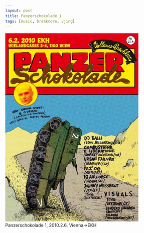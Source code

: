 ```yaml
---
layout: post
title: Panzerschokolade 1
tags: [music, breakcore, vjing]
---
```

![panzerschokolade 1 flyer](/img/panzerschokolade_1.jpg)  
Panzerschokolade 1, 2010.2.6, Vienna->EKH